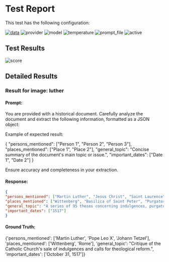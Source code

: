 # Test Report

This test has the following configuration:

<a href="/humanities_data_benchmark/benchmarks/test_benchmark2"><img src="https://img.shields.io/badge/data-test_benchmark2-lightgrey" alt="data"></a>&nbsp;<img src="https://img.shields.io/badge/provider-genai-green" alt="provider">&nbsp;<img src="https://img.shields.io/badge/model-gemini--2.0--flash-blue" alt="model">&nbsp;<img src="https://img.shields.io/badge/temperature-0.5-7fff00" alt="temperature">&nbsp;<img src="https://img.shields.io/badge/prompt_file-a_prompt.txt-lightgrey" alt="prompt_file">&nbsp;<img src="https://img.shields.io/badge/active-yes-brightgreen" alt="active">

## Test Results
<img src="https://img.shields.io/badge/score-niy-brightgreen" alt="score">&nbsp;

## Detailed Results

### Result for image: luther

#### Prompt:
  You are provided with a historical document. Carefully analyze the document and extract the following information, formatted as a JSON object:

Example of expected result:

{
"persons_mentioned": ["Person 1", "Person 2", "Person 3"],
"places_mentioned": ["Place 1", "Place 2"],
"general_topic": "Concise summary of the document's main topic or issue.",
"important_dates": ["Date 1", "Date 2"]
}

Ensure accuracy and completeness in your extraction.

#### Response:
  ```json
{
"persons_mentioned": ["Martin Luther", "Jesus Christ", "Saint Laurence", "Saint Severinus", "Pope"],
"places_mentioned": ["Wittenberg", "Basilica of Saint Peter", "Purgatory"],
"general_topic": "A series of 95 theses concerning indulgences, purgatory, the authority of the Pope, and related theological issues. The document is a critique of the practices and doctrines associated with indulgences and a call for reform.",
"important_dates": ["1517"]
}
```

#### Ground Truth:
  {'persons_mentioned': ['Martin Luther', 'Pope Leo X', 'Johann Tetzel'], 'places_mentioned': ['Wittenberg', 'Rome'], 'general_topic': "Critique of the Catholic Church's sale of indulgences and calls for theological reform.", 'important_dates': ['October 31, 1517']}

